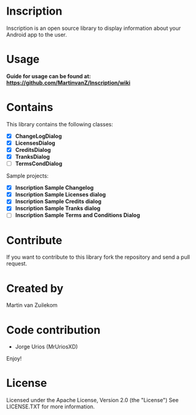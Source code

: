Inscription
===========

Inscription is an open source library to display information about your Android app to the user.

Usage
============
**Guide for usage can be found at:
https://github.com/MartinvanZ/Inscription/wiki**

Contains
============
This library contains the following classes:
- [x] **ChangeLogDialog**
- [x] **LicensesDialog**
- [x] **CreditsDialog**
- [x] **TranksDialog**
- [ ] **TermsCondDialog**

Sample projects:
- [x] **Inscription Sample Changelog**
- [x] **Inscription Sample Licenses dialog**
- [x] **Inscription Sample Credits dialog**
- [x] **Inscription Sample Tranks dialog**
- [ ] **Inscription Sample Terms and Conditions Dialog**

Contribute
============
If you want to contribute to this library fork the repository and send a pull request.

Created by
============
Martin van Zuilekom

Code contribution
============
- Jorge Urios (MrUriosXD)

Enjoy!

License
============
Licensed under the Apache License, Version 2.0 (the "License")
See LICENSE.TXT for more information.
